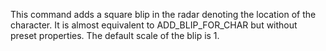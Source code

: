 This command adds a square blip in the radar denoting the location of the character. It is almost equivalent to ADD_BLIP_FOR_CHAR but without preset properties. The default scale of the blip is 1.
